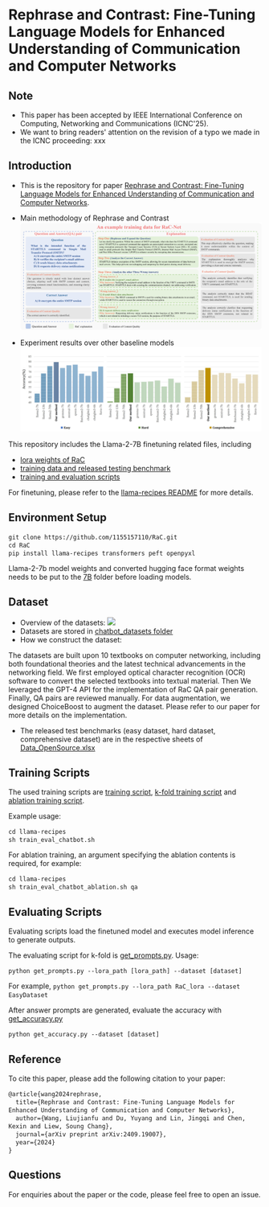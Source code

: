 # Rephrase and Contrast: Fine-Tuning Language Models for Enhanced Understanding of Communication and Computer Networks

## Note

- This paper has been accepted by IEEE International Conference on Computing, Networking and Communications (ICNC'25).
- We want to bring readers' attention on the revision of a typo we made in the ICNC proceeding: xxx 


## Introduction

- This is the repository for paper [Rephrase and Contrast: Fine-Tuning Language Models for Enhanced Understanding of Communication and Computer Networks](https://arxiv.org/abs/2409.19007). 

- Main methodology of Rephrase and Contrast
![](figures/main_figure.png)

- Experiment results over other baseline models
![](figures/baseline_experiment_results.jpg)

This repository includes the Llama-2-7B finetuning related files, including
- [lora weights of RaC](llama-2-7b/RaC_lora)
- [training data and released testing benchmark](#dataset)
- [training and evaluation scripts](#training-scripts)

For finetuning, please refer to the [llama-recipes README](llama-recipes/README.md) for more details.

## Environment Setup
```
git clone https://github.com/1155157110/RaC.git
cd RaC
pip install llama-recipes transformers peft openpyxl
```

Llama-2-7b model weights and converted hugging face format weights needs to be put to the [7B](llama-2-7b/7B) folder before loading models.

## Dataset
- Overview of the datasets:
![](figures/datasets.png)
- Datasets are stored in [chatbot_datasets folder](llama-2-7b/chatbot_datasets)
- How we construct the dataset:

The datasets are built upon 10 textbooks on computer networking, including both foundational theories and the latest technical advancements in the networking field. We first employed optical character recognition (OCR) software to convert the selected textbooks into textual material. Then We leveraged the GPT-4 API for
the implementation of RaC QA pair generation. Finally, QA pairs are reviewed manually. For data augmentation, we designed ChoiceBoost to augment the dataset. Please refer to our paper for more details on the implementation.
- The released test benchmarks (easy dataset, hard dataset, comprehensive dataset) are in the respective sheets of [Data_OpenSource.xlsx](llama-2-7b/chatbot_datasets/Data_OpenSource.xlsx)

## Training Scripts
The used training scripts are [training script](llama-recipes/train_eval_chatbot.sh), [k-fold training script](llama-recipes/train_eval_chatbot_kfold.sh) and [ablation training script](llama-recipes/train_eval_chatbot_ablation.sh).

Example usage:
```
cd llama-recipes
sh train_eval_chatbot.sh
```
For ablation training, an argument specifying the ablation contents is required, for example:
```
cd llama-recipes
sh train_eval_chatbot_ablation.sh qa
```

## Evaluating Scripts
Evaluating scripts load the finetuned model and executes model inference to generate outputs.

The evaluating script for k-fold is [get_prompts.py](llama-2-7b/get_prompts.py). Usage:
```
python get_prompts.py --lora_path [lora_path] --dataset [dataset]
```
For example, ``python get_prompts.py --lora_path RaC_lora --dataset EasyDataset``

After answer prompts are generated, evaluate the accuracy with [get_accuracy.py](llama-2-7b/get_accuracy.py)
```
python get_accuracy.py --dataset [dataset]
```

## Reference
To cite this paper, please add the following citation to your paper:
```
@article{wang2024rephrase,
  title={Rephrase and Contrast: Fine-Tuning Language Models for Enhanced Understanding of Communication and Computer Networks},
  author={Wang, Liujianfu and Du, Yuyang and Lin, Jingqi and Chen, Kexin and Liew, Soung Chang},
  journal={arXiv preprint arXiv:2409.19007},
  year={2024}
}
```

## Questions
For enquiries about the paper or the code, please feel free to open an issue.
